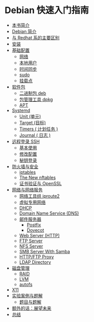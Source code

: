 # Debian 快速入门指南

* [本书简介](README.md)
* [Debian 简介](intro.md)
* [与 Redhat 系的主要区别](diff-with-redhat.md)
* [安装](install.md)
* [基础配置](config.md)
  * [网络](ch5/network.md)
  * [本地用户](ch5/user.md)
  * [时间同步](ch5/ntp.md)
  * [sudo](ch5/sudo.md)
  * [挂载点](ch5/mount.md)
* [软件包](package.md)
  * [二进制包 deb](ch6/deb.md)
  * [包管理工具 dpkg](ch6/dpkg.md)
  * [APT](ch6/apt.md)
* [Systemd](systemd.md)
  * [Unit (单元) ](ch7/unit.md)
  * [Target (目标) ](ch7/target.md)
  * [Timers ( 计划任务 )](ch7/timers.md)
  * [Journal ( 日志 )](ch7/journal.md)
* [远程登录 SSH](ssh.md)
  * [基本使用](ch8/basics.md)
  * [修改配置](ch8/config.md)
  * [秘钥登录](ch8/ssh-keygen.md)
* [防火墙与安全]()
  * [iptables](ch9/iptables.md)
  * [The New nftables]()
  * [证书验证与 OpenSSL](ch9/ssl.md)
* [网络与网络服务]()
  * [网络工具组 iproute2](ch10/iproute2.md)
  * [虚拟专用网络](ch10/vpn.md)
  * [DHCP](ch10/dhcp.md)
  * [Domain Name Service (DNS)](ch10/dns.md)
  * [邮件服务器](ch10/mail.md)
    * [Postfix](ch10/postfix.md)
    * [Dovecot]()
  * [Web Server (HTTP)]()
  * [FTP Server]()
  * [NFS Server]()
  * [SMB Server With Samba]()
  * [HTTP/FTP Proxy]()
  * [LDAP Directory](ch10/ldap.md)
* [磁盘管理]()
  * [RAID]()
  * [LVM]()
  * [autofs]()
* [X11]()
* [实验案例与题解](labs.md)
  * [题目与题解](ch13/solves.md)
* [额外的话：展望未来]()
* [总结]()

